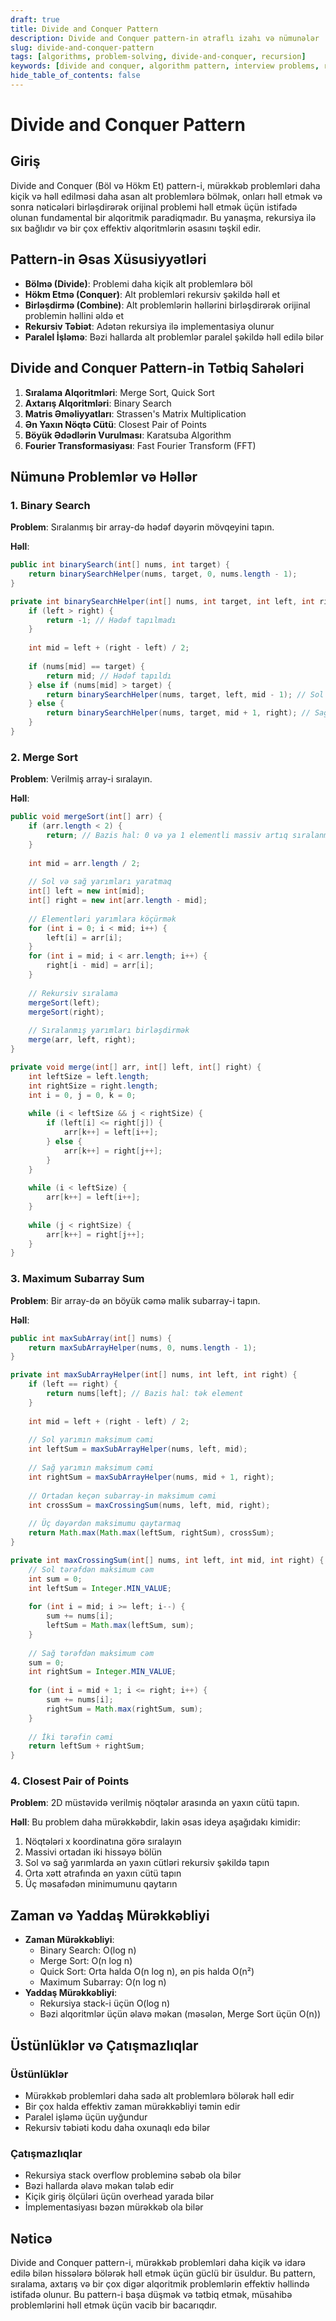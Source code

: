 ```yaml
---
draft: true
title: Divide and Conquer Pattern
description: Divide and Conquer pattern-in ətraflı izahı və nümunələr
slug: divide-and-conquer-pattern
tags: [algorithms, problem-solving, divide-and-conquer, recursion]
keywords: [divide and conquer, algorithm pattern, interview problems, recursion]
hide_table_of_contents: false
---
```


# Divide and Conquer Pattern

## Giriş

Divide and Conquer (Böl və Hökm Et) pattern-i, mürəkkəb problemləri daha kiçik və həll edilməsi daha asan alt problemlərə bölmək, onları həll etmək və sonra nəticələri birləşdirərək orijinal problemi həll etmək üçün istifadə olunan fundamental bir alqoritmik paradiqmadır. Bu yanaşma, rekursiya ilə sıx bağlıdır və bir çox effektiv alqoritmlərin əsasını təşkil edir.

## Pattern-in Əsas Xüsusiyyətləri

- **Bölmə (Divide)**: Problemi daha kiçik alt problemlərə böl
- **Hökm Etmə (Conquer)**: Alt problemləri rekursiv şəkildə həll et
- **Birləşdirmə (Combine)**: Alt problemlərin həllərini birləşdirərək orijinal problemin həllini əldə et
- **Rekursiv Təbiət**: Adətən rekursiya ilə implementasiya olunur
- **Paralel İşləmə**: Bəzi hallarda alt problemlər paralel şəkildə həll edilə bilər

## Divide and Conquer Pattern-in Tətbiq Sahələri

1. **Sıralama Alqoritmləri**: Merge Sort, Quick Sort
2. **Axtarış Alqoritmləri**: Binary Search
3. **Matris Əməliyyatları**: Strassen's Matrix Multiplication
4. **Ən Yaxın Nöqtə Cütü**: Closest Pair of Points
5. **Böyük Ədədlərin Vurulması**: Karatsuba Algorithm
6. **Fourier Transformasiyası**: Fast Fourier Transform (FFT)

## Nümunə Problemlər və Həllər

### 1. Binary Search

**Problem**: Sıralanmış bir array-də hədəf dəyərin mövqeyini tapın.

**Həll**:

```java
public int binarySearch(int[] nums, int target) {
    return binarySearchHelper(nums, target, 0, nums.length - 1);
}

private int binarySearchHelper(int[] nums, int target, int left, int right) {
    if (left > right) {
        return -1; // Hədəf tapılmadı
    }
    
    int mid = left + (right - left) / 2;
    
    if (nums[mid] == target) {
        return mid; // Hədəf tapıldı
    } else if (nums[mid] > target) {
        return binarySearchHelper(nums, target, left, mid - 1); // Sol yarıda axtar
    } else {
        return binarySearchHelper(nums, target, mid + 1, right); // Sağ yarıda axtar
    }
}
```

### 2. Merge Sort

**Problem**: Verilmiş array-i sıralayın.

**Həll**:

```java
public void mergeSort(int[] arr) {
    if (arr.length < 2) {
        return; // Bazis hal: 0 və ya 1 elementli massiv artıq sıralanmış sayılır
    }
    
    int mid = arr.length / 2;
    
    // Sol və sağ yarımları yaratmaq
    int[] left = new int[mid];
    int[] right = new int[arr.length - mid];
    
    // Elementləri yarımlara köçürmək
    for (int i = 0; i < mid; i++) {
        left[i] = arr[i];
    }
    for (int i = mid; i < arr.length; i++) {
        right[i - mid] = arr[i];
    }
    
    // Rekursiv sıralama
    mergeSort(left);
    mergeSort(right);
    
    // Sıralanmış yarımları birləşdirmək
    merge(arr, left, right);
}

private void merge(int[] arr, int[] left, int[] right) {
    int leftSize = left.length;
    int rightSize = right.length;
    int i = 0, j = 0, k = 0;
    
    while (i < leftSize && j < rightSize) {
        if (left[i] <= right[j]) {
            arr[k++] = left[i++];
        } else {
            arr[k++] = right[j++];
        }
    }
    
    while (i < leftSize) {
        arr[k++] = left[i++];
    }
    
    while (j < rightSize) {
        arr[k++] = right[j++];
    }
}
```

### 3. Maximum Subarray Sum

**Problem**: Bir array-də ən böyük cəmə malik subarray-i tapın.

**Həll**:

```java
public int maxSubArray(int[] nums) {
    return maxSubArrayHelper(nums, 0, nums.length - 1);
}

private int maxSubArrayHelper(int[] nums, int left, int right) {
    if (left == right) {
        return nums[left]; // Bazis hal: tək element
    }
    
    int mid = left + (right - left) / 2;
    
    // Sol yarımın maksimum cəmi
    int leftSum = maxSubArrayHelper(nums, left, mid);
    
    // Sağ yarımın maksimum cəmi
    int rightSum = maxSubArrayHelper(nums, mid + 1, right);
    
    // Ortadan keçən subarray-in maksimum cəmi
    int crossSum = maxCrossingSum(nums, left, mid, right);
    
    // Üç dəyərdən maksimumu qaytarmaq
    return Math.max(Math.max(leftSum, rightSum), crossSum);
}

private int maxCrossingSum(int[] nums, int left, int mid, int right) {
    // Sol tərəfdən maksimum cəm
    int sum = 0;
    int leftSum = Integer.MIN_VALUE;
    
    for (int i = mid; i >= left; i--) {
        sum += nums[i];
        leftSum = Math.max(leftSum, sum);
    }
    
    // Sağ tərəfdən maksimum cəm
    sum = 0;
    int rightSum = Integer.MIN_VALUE;
    
    for (int i = mid + 1; i <= right; i++) {
        sum += nums[i];
        rightSum = Math.max(rightSum, sum);
    }
    
    // İki tərəfin cəmi
    return leftSum + rightSum;
}
```

### 4. Closest Pair of Points

**Problem**: 2D müstəvidə verilmiş nöqtələr arasında ən yaxın cütü tapın.

**Həll**:
Bu problem daha mürəkkəbdir, lakin əsas ideya aşağıdakı kimidir:

1. Nöqtələri x koordinatına görə sıralayın
2. Massivi ortadan iki hissəyə bölün
3. Sol və sağ yarımlarda ən yaxın cütləri rekursiv şəkildə tapın
4. Orta xətt ətrafında ən yaxın cütü tapın
5. Üç məsafədən minimumunu qaytarın

## Zaman və Yaddaş Mürəkkəbliyi

- **Zaman Mürəkkəbliyi**: 
  - Binary Search: O(log n)
  - Merge Sort: O(n log n)
  - Quick Sort: Orta halda O(n log n), ən pis halda O(n²)
  - Maximum Subarray: O(n log n)
- **Yaddaş Mürəkkəbliyi**: 
  - Rekursiya stack-i üçün O(log n)
  - Bəzi alqoritmlər üçün əlavə məkan (məsələn, Merge Sort üçün O(n))

## Üstünlüklər və Çatışmazlıqlar

### Üstünlüklər
- Mürəkkəb problemləri daha sadə alt problemlərə bölərək həll edir
- Bir çox halda effektiv zaman mürəkkəbliyi təmin edir
- Paralel işləmə üçün uyğundur
- Rekursiv təbiəti kodu daha oxunaqlı edə bilər

### Çatışmazlıqlar
- Rekursiya stack overflow probleminə səbəb ola bilər
- Bəzi hallarda əlavə məkan tələb edir
- Kiçik giriş ölçüləri üçün overhead yarada bilər
- İmplementasiyası bəzən mürəkkəb ola bilər

## Nəticə

Divide and Conquer pattern-i, mürəkkəb problemləri daha kiçik və idarə edilə bilən hissələrə bölərək həll etmək üçün güclü bir üsuldur. Bu pattern, sıralama, axtarış və bir çox digər alqoritmik problemlərin effektiv həllində istifadə olunur. Bu pattern-i başa düşmək və tətbiq etmək, müsahibə problemlərini həll etmək üçün vacib bir bacarıqdır.